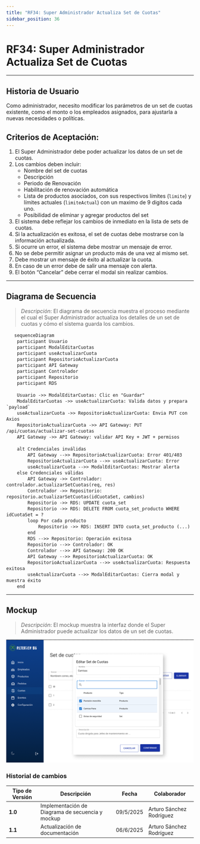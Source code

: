 ```yaml
---
title: "RF34: Super Administrador Actualiza Set de Cuotas"
sidebar_position: 36
---
```


# RF34: Super Administrador Actualiza Set de Cuotas

---

## Historia de Usuario

Como administrador, necesito modificar los parámetros de un set de cuotas existente, como el monto o los empleados asignados, para ajustarla a nuevas necesidades o políticas.

## **Criterios de Aceptación:**

1. El Super Administrador debe poder actualizar los datos de un set de cuotas.
2. Los cambios deben incluir:
   - Nombre del set de cuotas
   - Descripción
   - Periodo de Renovación
   - Habilitación de renovación automática
   - Lista de productos asociados, con sus respectivos límites (`limite`) y límites actuales (`limiteActual`) con un maximo de 9 digitos cada uno.
   - Posibilidad de eliminar y agregar productos del set 
3. El sistema debe reflejar los cambios de inmediato en la lista de sets de cuotas.
4. Si la actualización es exitosa, el set de cuotas debe mostrarse con la información actualizada.
5. Si ocurre un error, el sistema debe mostrar un mensaje de error.
6. No se debe permitir asignar un producto más de una vez al mismo set.
7. Debe mostrar un mensaje de éxito al actualizar la cuota.
8. En caso de un error debe de salir una mensaje con alerta. 
9. El botón “Cancelar” debe cerrar el modal sin realizar cambios.

---

## **Diagrama de Secuencia**

> _Descripción_: El diagrama de secuencia muestra el proceso mediante el cual el Super Administrador actualiza los detalles de un set de cuotas y cómo el sistema guarda los cambios.

```mermaid
   sequenceDiagram
    participant Usuario
    participant ModalEditarCuotas
    participant useActualizarCuota
    participant RepositorioActualizarCuota
    participant API Gateway
    participant Controlador
    participant Repositorio
    participant RDS

    Usuario ->> ModalEditarCuotas: Clic en "Guardar"
    ModalEditarCuotas ->> useActualizarCuota: Valida datos y prepara `payload`
    useActualizarCuota ->> RepositorioActualizarCuota: Envia PUT con Axios
    RepositorioActualizarCuota ->> API Gateway: PUT /api/cuotas/actualizar-set-cuotas
    API Gateway ->> API Gateway: validar API Key + JWT + permisos

    alt Credenciales inválidas
        API Gateway -->> RepositorioActualizarCuota: Error 401/403
        RepositorioActualizarCuota -->> useActualizarCuota: Error
        useActualizarCuota -->> ModalEditarCuotas: Mostrar alerta
    else Credenciales válidas
        API Gateway ->> Controlador: controlador.actualizarSetCuotas(req, res)
        Controlador ->> Repositorio: repositorio.actualizarSetCuotas(idCuotaSet, cambios)
        Repositorio ->> RDS: UPDATE cuota_set
        Repositorio ->> RDS: DELETE FROM cuota_set_producto WHERE idCuotaSet = ?
        loop Por cada producto
            Repositorio ->> RDS: INSERT INTO cuota_set_producto (...)
        end
        RDS -->> Repositorio: Operación exitosa
        Repositorio -->> Controlador: OK
        Controlador -->> API Gateway: 200 OK
        API Gateway -->> RepositorioActualizarCuota: OK
        RepositorioActualizarCuota -->> useActualizarCuota: Respuesta exitosa
        useActualizarCuota -->> ModalEditarCuotas: Cierra modal y muestra éxito
    end

```

---

## **Mockup**

> _Descripción_: El mockup muestra la interfaz donde el Super Administrador puede actualizar los datos de un set de cuotas.

![alt text](imagenes/EditarSetdeCuotas.png)

### Historial de cambios

| **Tipo de Versión** | **Descripción**                                  | **Fecha** | **Colaborador**          |
| ------------------- | ------------------------------------------------ | --------- | ------------------------ |
| **1.0**             | Implementación de Diagrama de secuencia y mockup | 09/5/2025 | Arturo Sánchez Rodríguez |
| **1.1**             | Actualización de documentación | 06/6/2025 | Arturo Sánchez Rodríguez |
